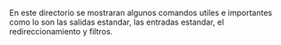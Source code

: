 En este directorio se mostraran algunos comandos utiles e importantes como lo son las salidas estandar, las entradas estandar, el redireccionamiento y filtros.